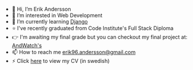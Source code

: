 - 👋 Hi, I’m Erik Andersson
- 👀 I’m interested in Web Development
- 🌱 I’m currently learning [Django](https://www.djangoproject.com/)
- ⭐️ I've recently graduated from Code Institute's Full Stack Diploma 
- :point_right: I'm awaiting my final grade but you can checkout my final project at: [AndWatch's](/erikandersson96/portfolio-project-five)
- 📫 How to reach me erik96.andersson@gmail.com
- :zap: Click [here](https://github.com/erikandersson96/cv/blob/main/cv.pdf) to view my CV (in swedish)

<!---
erikandersson96/erikandersson96 is a ✨ special ✨ repository because its `README.md` (this file) appears on your GitHub profile.
You can click the Preview link to take a look at your changes.
--->
